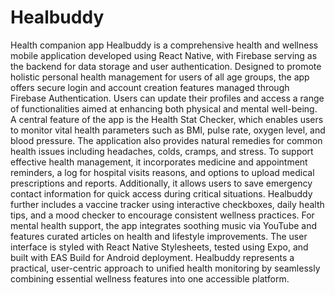 # Healbuddy
Health companion app
Healbuddy is a comprehensive health and wellness mobile application developed using React Native, with Firebase serving as the backend for data storage and user authentication. Designed to promote holistic personal health management for users of all age groups, the app offers secure login and account creation features managed through Firebase Authentication. Users can update their profiles and access a range of functionalities aimed at enhancing both physical and mental well-being. A central feature of the app is the Health Stat Checker, which enables users to monitor vital health parameters such as BMI, pulse rate, oxygen level, and blood pressure. The application also provides natural remedies for common health issues including headaches, colds, cramps, and stress. To support effective health management, it incorporates medicine and appointment reminders, a log for hospital visits reasons, and options to upload medical prescriptions and reports. Additionally, it allows users to save emergency contact information for quick access during critical situations. Healbuddy further includes a vaccine tracker using interactive checkboxes, daily health tips, and a mood checker to encourage consistent wellness practices. For mental health support, the app integrates soothing music via YouTube and features curated articles on health and lifestyle improvements. The user interface is styled with React Native Stylesheets, tested using Expo, and built with EAS Build for Android deployment. Healbuddy represents a practical, user-centric approach to unified health monitoring by seamlessly combining essential wellness features into one accessible platform.
